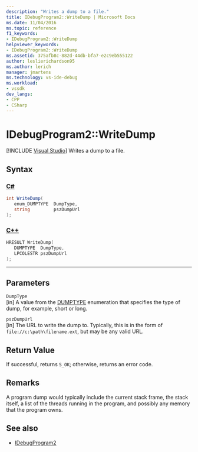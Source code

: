 ```yaml
---
description: "Writes a dump to a file."
title: IDebugProgram2::WriteDump | Microsoft Docs
ms.date: 11/04/2016
ms.topic: reference
f1_keywords:
- IDebugProgram2::WriteDump
helpviewer_keywords:
- IDebugProgram2::WriteDump
ms.assetid: 375afb8c-882d-44db-bfa7-e2c9eb555122
author: leslierichardson95
ms.author: lerich
manager: jmartens
ms.technology: vs-ide-debug
ms.workload:
- vssdk
dev_langs:
- CPP
- CSharp
---
```

# IDebugProgram2::WriteDump

 [!INCLUDE [Visual Studio](~/includes/applies-to-version/vs-windows-only.md)]
Writes a dump to a file.

## Syntax

### [C#](#tab/csharp)
```csharp
int WriteDump( 
   enum_DUMPTYPE  DumpType,
   string         pszDumpUrl
);
```
### [C++](#tab/cpp)
```cpp
HRESULT WriteDump( 
   DUMPTYPE  DumpType,
   LPCOLESTR pszDumpUrl
);
```
---

## Parameters
`DumpType`\
[in] A value from the [DUMPTYPE](../../../extensibility/debugger/reference/dumptype.md) enumeration that specifies the type of dump, for example, short or long.

`pszDumpUrl`\
[in] The URL to write the dump to. Typically, this is in the form of `file://c:\path\filename.ext`, but may be any valid URL.

## Return Value
 If successful, returns `S_OK`; otherwise, returns an error code.

## Remarks
 A program dump would typically include the current stack frame, the stack itself, a list of the threads running in the program, and possibly any memory that the program owns.

## See also
- [IDebugProgram2](../../../extensibility/debugger/reference/idebugprogram2.md)
